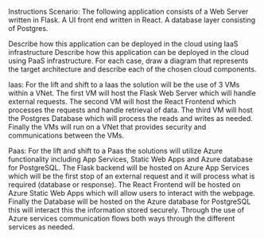 Instructions
Scenario: The following application consists of a Web Server written in Flask. A UI front end written in React. A database layer consisting of Postgres.

Describe how this application can be deployed in the cloud using IaaS infrastructure
Describe how this application can be deployed in the cloud using PaaS infrastructure.
For each case, draw a diagram that represents the target architecture and describe each of the chosen cloud components.

Iaas:
For the lift and shift to a Iaas the solution will be the use of 3 VMs within a VNet. The first VM will host the Flask Web Server which will handle external requests. The second VM will host the React Frontend which processes the requests and handle retrieval of data. The third VM will host the Postgres Database which will process the reads and writes as needed. Finally the VMs will run on a VNet that provides security and communications between the VMs.

Paas:
For the lift and shift to a Paas the solutions will utilize Azure functionality including App Services, Static Web Apps and Azure database for PostgreSQL. The Flask backend will be hosted on Azure App Services which will be the first stop of an external request and it will process what is required (database or response). The React Frontend will be hosted on Azure Static Web Apps which will allow users to interact with the webpage. Finally the Database will be hosted on the Azure database for PostgreSQL this will interact this the information stored securely. Through the use of Azure services communication flows both ways through the different services as needed.

